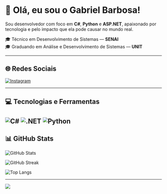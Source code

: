 # 👋 Olá, eu sou o Gabriel Barbosa!

Sou desenvolvedor com foco em **C#**, **Python** e **ASP.NET**, apaixonado por tecnologia e pelo impacto que ela pode causar no mundo real.

🎓 Técnico em Desenvolvimento de Sistemas — **SENAI**  
🎓 Graduando em Análise e Desenvolvimento de Sistemas — **UNIT**

---

## 🌐 Redes Sociais

[![Instagram](https://img.shields.io/badge/Instagram-%23E4405F.svg?style=for-the-badge&logo=instagram&logoColor=white)](https://instagram.com/barbosa_lix)

---

## 💻 Tecnologias e Ferramentas

![C#](https://img.shields.io/badge/c%23-%23239120.svg?style=for-the-badge&logo=csharp&logoColor=white)
![.NET](https://img.shields.io/badge/.NET-5C2D91?style=for-the-badge&logo=.net&logoColor=white)
![Python](https://img.shields.io/badge/Python-3776AB?style=for-the-badge&logo=python&logoColor=white)
---

## 📊 GitHub Stats

![GitHub Stats](https://github-readme-stats.vercel.app/api?username=BarbosaDev01&theme=dark&hide_border=false&include_all_commits=false&count_private=false)

![GitHub Streak](https://github-readme-streak-stats.herokuapp.com/?user=BarbosaDev01&theme=dark&hide_border=false)

![Top Langs](https://github-readme-stats.vercel.app/api/top-langs/?username=BarbosaDev01&theme=dark&hide_border=false&include_all_commits=false&count_private=false&layout=compact)

---

[![](https://visitcount.itsvg.in/api?id=BarbosaDev01&icon=0&color=0)](https://visitcount.itsvg.in)

<!-- Proudly created with GPRM ( https://gprm.itsvg.in ) -->
